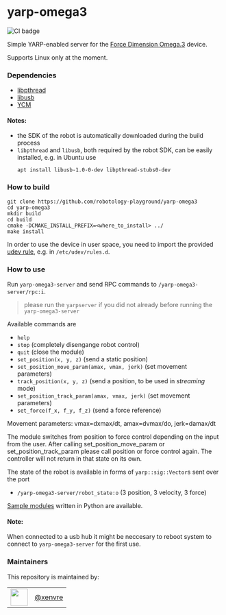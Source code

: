yarp-omega3
======================

![CI badge](https://github.com/robotology-playground/yarp-omega3/workflows/C++%20CI%20Workflow/badge.svg)

Simple YARP-enabled server for the [Force Dimension Omega.3](https://www.forcedimension.com/products/omega) device.

Supports Linux only at the moment.

### Dependencies

- [libpthread](https://www.gnu.org/software/hurd/libpthread.html)
- [libusb](https://libusb.info/)
- [YCM](https://github.com/robotology/ycm)

#### Notes:
- the SDK of the robot is automatically downloaded during the build process
- `libpthread` and `libusb`, both required by the robot SDK, can be easily installed, e.g. in Ubuntu use
   ```
   apt install libusb-1.0-0-dev libpthread-stubs0-dev
   ```

### How to build

```
git clone https://github.com/robotology-playground/yarp-omega3
cd yarp-omega3
mkdir build
cd build
cmake -DCMAKE_INSTALL_PREFIX=<where_to_install> ../
make install
```

In order to use the device in user space, you need to import the provided [udev rule](config/99-omega3-libusb.rules), e.g. in `/etc/udev/rules.d`.

### How to use

Run `yarp-omega3-server` and send RPC commands to `/yarp-omega3-server/rpc:i`.

> please run the `yarpserver` if you did not already before running the `yarp-omega3-server`

Available commands are
- `help`
- `stop` (completely disengange robot control)
- `quit` (close the module)
- `set_position(x, y, z)` (send a static position)
- `set_position_move_param(amax, vmax, jerk)` (set movement parameters)
- `track_position(x, y, z)` (send a position, to be used in _streaming_ mode)
- `set_position_track_param(amax, vmax, jerk)` (set movement parameters)
- `set_force(f_x, f_y, f_z)` (send a force reference)

Movement parameters: vmax=dxmax/dt, amax=dvmax/do, jerk=damax/dt

The module switches from position to force control depending on the input from the user. After calling set_position_move_param or set_position_track_param please call position or force control again. The controller will not return in that state on its own.

The state of the robot is available in forms of `yarp::sig::Vector`s sent over the port
- `/yarp-omega3-server/robot_state:o` (3 position, 3 velocity, 3 force)

[Sample modules](src/samples/python) written in Python are available.

#### Note:
When connected to a usb hub it might be neccesary to reboot system to connect to `yarp-omega3-server` for the first use.

### Maintainers

This repository is maintained by:

| | |
|:---:|:---:|
| [<img src="https://github.com/xenvre.png" width="40">](https://github.com/xenvre) | [@xenvre](https://github.com/xenvre) |
